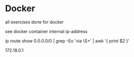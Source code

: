 # Docker
all exercises done for docker

see docker container internal ip-address

  ip route show 0.0.0.0/0 | grep -Eo 'via \S+' | awk '{ print $2 }'

172.18.0.1
